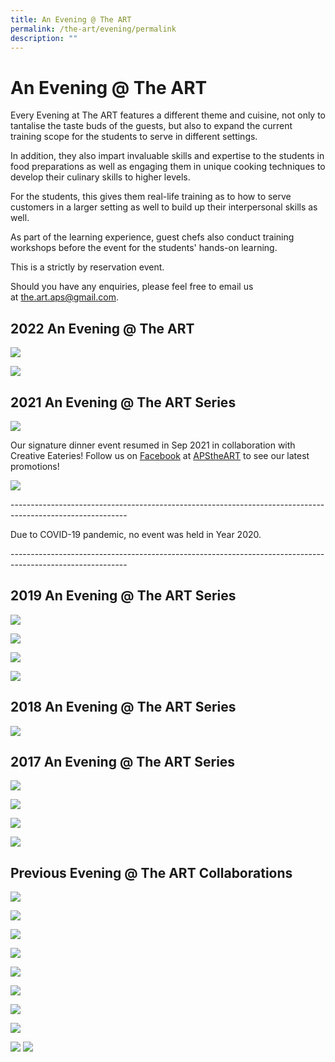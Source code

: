 ```yaml
---
title: An Evening @ The ART
permalink: /the-art/evening/permalink
description: ""
---
```

An Evening @ The ART
====================

Every Evening at The ART features a different theme and cuisine, not only to tantalise the taste buds of the guests, but also to expand the current training scope for the students to serve in different settings.

  

In addition, they also impart invaluable skills and expertise to the students in food preparations as well as engaging them in unique cooking techniques to develop their culinary skills to higher levels.

For the students, this gives them real-life training as to how to serve customers in a larger setting as well to build up their interpersonal skills as well.    

As part of the learning experience, guest chefs also conduct training workshops before the event for the students' hands-on learning.

> > > > > > > > >   

This is a strictly by reservation event. 

Should you have any enquiries, please feel free to email us at [the.art.aps@gmail.com](mailto:the.art.aps@gmail.com).

2022 An Evening @ The ART
-------------------------

![](/images/ART/An%20Evening%20%20The%20ART%20on%20Sat%2014%20May%202022%20-%20Post%20Event.jpg)

![](/images/ART/An%20Evening%20%20The%20ART%20on%20Sat%2012%20Mar%202022%20Post-event.jpg)

2021 An Evening @ The ART Series
--------------------------------

![](/images/ART/An%20Evening%20%20The%20ART%20on%20Sat%2020%20Nov%202021%20-%20post%20event.jpg)

Our signature dinner event resumed in Sep 2021 in collaboration with Creative Eateries!
Follow us on [Facebook](https://www.facebook.com/APStheART/) at [APStheART](https://www.facebook.com/APStheART/) to see our latest promotions!

![](/images/ART/An%20Evening%20%20The%20ART%20on%20Sat%2018%20Sep%202021%20Post-event.jpg)

\-----------------------------------------------------------------------------------------------------------

Due to COVID-19 pandemic, no event was held in Year 2020.

\-----------------------------------------------------------------------------------------------------------

2019 An Evening @ The ART Series
--------------------------------

![](/images/ART/Post%20Write-up%20An%20Evening%20at%20The%20ART%20with%20on%20Sat%209%20Nov%202019.jpg)

![](/images/ART/An%20Evening%20@%20The%20ART%20-%20Hawker%20Fiesta%20(Post%20Write-up).jpg)

![](/images/ART/Post%20Write%20Up%20for%20An%20Evening%20at%20The%20ART%20Holiday%20Inn%20May%2019.jpg)

![](/images/ART/Post%20Write%20up%20Chef%20Immanuel%202%20Mar%202019%20vers%205.jpg)

2018 An Evening @ The ART Series
--------------------------------

![](/images/ART/Post%20Write-up.jpg)

2017 An Evening @ The ART Series
--------------------------------

![](/images/ART/An%20Evening%20at%20The%20ART%20on%20Sat%2011%20Nov%202017%20-%20Post%20Write-up.jpg)

![](/images/ART/An%20Evening%20@%20The%20ART%20-%20Hawker%20Fiesta%20(Post%20Write-up).jpg)

![](/images/ART/An%20Evening%20@%20The%20ART%20with%20Chef%20Elvin%20on%20Sat%2013%20May%202017%20-%20Post%20Write%20Up.jpg)

![](/images/ART/An%20Evening%20at%20The%20ART%20with%20Chef%20Kelvin%20Loke%20(Sat%2025%20Mar%202017)%20-%20Post%20Writeup.jpg)

Previous Evening @ The ART Collaborations
-----------------------------------------

![](/images/ART/An-Evening-at-The-ART-on-Sat-5-Nov-2016.jpg)

![](/images/ART/art1.jpg)

![](/images/ART/LavishDinePoster.jpg)

![](/images/ART/Poster.jpg)

![](/images/ART/art6.jpg)

![](/images/ART/menu4.jpg)

![](/images/ART/menu3.jpg)

![](/images/ART/art5.jpg)

![](/images/ART/menu2.jpg)
![](/images/ART/art7.jpg)